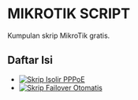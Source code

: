 # MIKROTIK SCRIPT
Kumpulan skrip MikroTik gratis.

## Daftar Isi

- [![Skrip Isolir PPPoE](https://img.shields.io/badge/Skrip-Isolir%20PPPoE-blue)](isolir-pppoe)
- [![Skrip Failover Otomatis](https://img.shields.io/badge/Skrip-Failover%20Otomatis-blue)](failover-otomatis)
